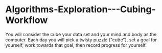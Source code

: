 # Algorithms-Exploration---Cubing-Workflow
You will consider the cube your data set and your mind and body as the computer. Each day you will pick a twisty puzzle ("cube"), set a goal for yourself, work towards that goal, then record progress for yourself.
